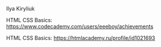 Ilya Kiryliuk

HTML CSS Basics: https://www.codecademy.com/users/eeeboy/achievements

HTML CSS Basics: https://htmlacademy.ru/profile/id1021693